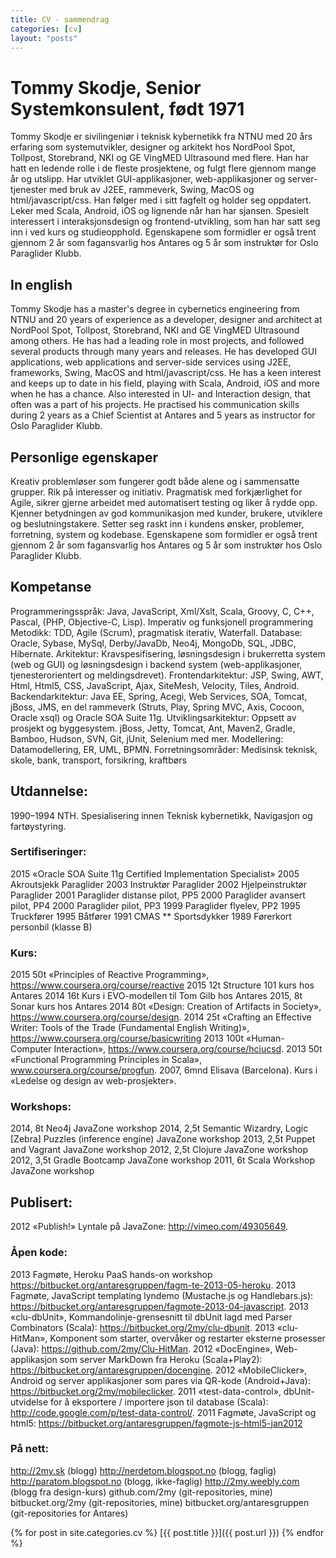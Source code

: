 ```yaml
---
title: CV - sammendrag
categories: [cv]
layout: "posts"
---
```


# Tommy Skodje, Senior Systemkonsulent, født 1971

Tommy Skodje er sivilingeniør i teknisk kybernetikk fra NTNU med 20 års erfaring som systemutvikler, designer og arkitekt hos NordPool Spot, Tollpost, Storebrand, NKI og GE VingMED Ultrasound med flere. Han har hatt en ledende rolle i de fleste prosjektene, og fulgt flere gjennom mange år og utslipp.
Har utviklet GUI-applikasjoner, web-applikasjoner og server-tjenester med bruk av J2EE, rammeverk, Swing, MacOS og html/javascript/css.
Han følger med i sitt fagfelt og holder seg oppdatert. Leker med Scala, Android, iOS og lignende når han har sjansen. Spesielt interessert i interaksjonsdesign og frontend-utvikling, som han har satt seg inn i ved kurs og studieopphold.
Egenskapene som formidler er også trent gjennom 2 år som fagansvarlig hos Antares og 5 år som instruktør for Oslo Paraglider Klubb.

## In english
Tommy Skodje has a master's degree in cybernetics engineering from NTNU and 20 years of experience as a developer, designer and architect at NordPool Spot, Tollpost, Storebrand, NKI and GE VingMED Ultrasound among others. He has had a leading role in most projects, and followed several products through many years and releases.
He has developed GUI applications, web applications and server-side services using J2EE, frameworks, Swing, MacOS and html/javascript/css.
He has a keen interest and keeps up to date in his field, playing with Scala, Android, iOS and more when he has a chance. Also interested in UI- and Interaction design, that often was a part of his projects.
He practised his communication skills during 2 years as a Chief Scientist at Antares and 5 years as instructor for Oslo Paraglider Klubb.


## Personlige egenskaper
Kreativ problemløser som fungerer godt både alene og i sammensatte grupper.
Rik på interesser og initiativ.
Pragmatisk med forkjærlighet for Agile, sikrer gjerne arbeidet med automatisert testing og liker å rydde opp.
Kjenner betydningen av god kommunikasjon med kunder, brukere, utviklere og beslutningstakere.
Setter seg raskt inn i kundens ønsker, problemer, forretning, system og kodebase.
Egenskapene som formidler er også trent gjennom 2 år som fagansvarlig hos Antares og 5 år som instruktør hos Oslo Paraglider Klubb.

## Kompetanse
Programmeringsspråk: Java, JavaScript, Xml/Xslt, Scala, Groovy, C, C++, Pascal, (PHP, Objective-C, Lisp). Imperativ og funksjonell programmering
Metodikk: TDD, Agile (Scrum), pragmatisk iterativ, Waterfall.
Database: Oracle, Sybase, MySql, Derby/JavaDb, Neo4j, MongoDb, SQL, JDBC, Hibernate.
Arkitektur: Kravspesifisering, løsningsdesign i brukerretta system (web og GUI) og løsningsdesign i backend system (web-applikasjoner, tjenesterorientert og meldingsdrevet). 
Frontendarkitektur: JSP, Swing, AWT, Html, Html5, CSS, JavaScript, Ajax, SiteMesh, Velocity, Tiles, Android.
Backendarkitektur: Java EE, Spring, Acegi, Web Services, SOA, Tomcat, jBoss, JMS, en del rammeverk (Struts, Play, Spring MVC, Axis, Cocoon, Oracle xsql) og Oracle SOA Suite 11g.
Utviklingsarkitektur: Oppsett av prosjekt og byggesystem. jBoss, Jetty, Tomcat, Ant, Maven2, Gradle, Bamboo, Hudson, SVN, Git, jUnit, Selenium med mer.
Modellering: Datamodellering, ER, UML, BPMN.
Forretningsområder: Medisinsk teknisk, skole, bank, transport, forsikring, kraftbørs

## Utdannelse:
1990–1994    NTH. Spesialisering innen Teknisk kybernetikk, Navigasjon og fartøystyring.

### Sertifiseringer:
2015  «Oracle SOA Suite 11g Certified Implementation Specialist»
2005  Akroutsjekk Paraglider
2003  Instruktør Paraglider
2002  Hjelpeinstruktør Paraglider
2001  Paraglider distanse pilot, PP5
2000  Paraglider avansert pilot, PP4
2000  Paraglider pilot, PP3
1999  Paraglider flyelev, PP2
1995  Truckfører
1995  Båtfører
1991  CMAS ** Sportsdykker
1989  Førerkort personbil (klasse B)

### Kurs:
2015	50t    «Principles of Reactive Programming», https://www.coursera.org/course/reactive
2015	12t    Structure 101 kurs hos Antares
2014	16t    Kurs i EVO-modellen til Tom Gilb hos Antares
2015, 8t     Sonar kurs hos Antares
2014	80t    «Design: Creation of Artifacts in Society», https://www.coursera.org/course/design.
2014	25t    «Crafting an Effective Writer: Tools of the Trade (Fundamental English Writing)», https://www.coursera.org/course/basicwriting
2013	100t    «Human-Computer Interaction», https://www.coursera.org/course/hciucsd.
2013	50t    «Functional Programming Principles in Scala», www.coursera.org/course/progfun.
2007, 6mnd    Elisava (Barcelona). Kurs i «Ledelse og design av web-prosjekter».

### Workshops:
2014, 8t    Neo4j JavaZone workshop
2014, 2,5t    Semantic Wizardry, Logic [Zebra] Puzzles (inference engine) JavaZone workshop
2013, 2,5t    Puppet and Vagrant JavaZone workshop
2012, 2,5t    Clojure JavaZone workshop
2012, 3,5t    Gradle Bootcamp JavaZone workshop
2011, 6t    Scala Workshop JavaZone workshop

## Publisert:
2012        «Publish!» Lyntale på JavaZone: http://vimeo.com/49305649.

### Åpen kode:
2013        Fagmøte, Heroku PaaS hands-on workshop https://bitbucket.org/antaresgruppen/fagm-te-2013-05-heroku.
2013        Fagmøte, JavaScript templating lyndemo (Mustache.js og Handlebars.js):  https://bitbucket.org/antaresgruppen/fagmote-2013-04-javascript.
2013        «clu-dbUnit», Kommandolinje-grensesnitt til dbUnit lagd med Parser Combinators (Scala): https://bitbucket.org/2my/clu-dbunit.
2013        «clu-HitMan», Komponent som starter, overvåker og restarter eksterne prosesser (Java): https://github.com/2my/Clu-HitMan.
2012       «DocEngine», Web-applikasjon som server MarkDown fra Heroku (Scala+Play2): https://bitbucket.org/antaresgruppen/docengine.
2012        «MobileClicker», Android og server applikasjoner som pares via QR-kode (Android+Java): https://bitbucket.org/2my/mobileclicker.
2011    «test-data-control», dbUnit-utvidelse for å eksportere / importere json til database (Scala): http://code.google.com/p/test-data-control/.
2011    Fagmøte, JavaScript og html5: https://bitbucket.org/antaresgruppen/fagmote-js-html5-jan2012

### På nett:
http://2my.sk (blogg)
http://nerdetom.blogspot.no (blogg, faglig)
http://paratom.blogspot.no (blogg, ikke-faglig)
http://2my.weebly.com (blogg fra design-kurs)
github.com/2my (git-repositories, mine)
bitbucket.org/2my (git-repositories, mine)
bitbucket.org/antaresgruppen (git-repositories for Antares)


{% for post in site.categories.cv %}
[{{ post.title }}]({{ post.url }})
{% endfor %}
